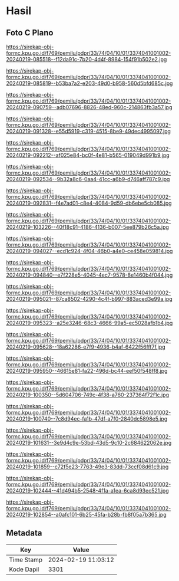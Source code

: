 # Hasil

## Foto C Plano

https://sirekap-obj-formc.kpu.go.id/f769/pemilu/pdpr/33/74/04/10/01/3374041001002-20240219-085518--f12da91c-7b20-4d4f-8984-154f91b502e2.jpg

https://sirekap-obj-formc.kpu.go.id/f769/pemilu/pdpr/33/74/04/10/01/3374041001002-20240219-085819--b53ba7a2-e203-49d0-b958-560d5bfd685c.jpg

https://sirekap-obj-formc.kpu.go.id/f769/pemilu/pdpr/33/74/04/10/01/3374041001002-20240219-090759--adb07696-8826-48ed-960c-214863fb3a57.jpg

https://sirekap-obj-formc.kpu.go.id/f769/pemilu/pdpr/33/74/04/10/01/3374041001002-20240219-091328--e55d5919-c319-4515-8be9-49dec4995097.jpg

https://sirekap-obj-formc.kpu.go.id/f769/pemilu/pdpr/33/74/04/10/01/3374041001002-20240219-092212--af025e84-bc0f-4e81-b565-019049d991b9.jpg

https://sirekap-obj-formc.kpu.go.id/f769/pemilu/pdpr/33/74/04/10/01/3374041001002-20240219-092534--9b32a8c6-0aa4-41cc-a6b9-d746aff787c9.jpg

https://sirekap-obj-formc.kpu.go.id/f769/pemilu/pdpr/33/74/04/10/01/3374041001002-20240219-092831--f4e7ad01-c8e4-4084-9d59-db6ebe5cb085.jpg

https://sirekap-obj-formc.kpu.go.id/f769/pemilu/pdpr/33/74/04/10/01/3374041001002-20240219-103226--40f18c91-4186-4136-b007-5ee879b26c5a.jpg

https://sirekap-obj-formc.kpu.go.id/f769/pemilu/pdpr/33/74/04/10/01/3374041001002-20240219-094027--ecd1c924-4f04-46b0-a4e0-ce458e059814.jpg

https://sirekap-obj-formc.kpu.go.id/f769/pemilu/pdpr/33/74/04/10/01/3374041001002-20240219-094840--e7f228e5-4045-4ec7-9578-8e1460b4f044.jpg

https://sirekap-obj-formc.kpu.go.id/f769/pemilu/pdpr/33/74/04/10/01/3374041001002-20240219-095021--87ca8502-4290-4c4f-b997-883aced3e99a.jpg

https://sirekap-obj-formc.kpu.go.id/f769/pemilu/pdpr/33/74/04/10/01/3374041001002-20240219-095323--a25e3246-68c3-4666-99a5-ec5028afb1b4.jpg

https://sirekap-obj-formc.kpu.go.id/f769/pemilu/pdpr/33/74/04/10/01/3374041001002-20240219-095628--18a62286-e7f9-4936-b4af-6422f56fff7f.jpg

https://sirekap-obj-formc.kpu.go.id/f769/pemilu/pdpr/33/74/04/10/01/3374041001002-20240219-095950--46615e81-fa22-496d-bc44-eef50f548ff8.jpg

https://sirekap-obj-formc.kpu.go.id/f769/pemilu/pdpr/33/74/04/10/01/3374041001002-20240219-100350--5d604706-749c-4f38-a760-237364f72f1c.jpg

https://sirekap-obj-formc.kpu.go.id/f769/pemilu/pdpr/33/74/04/10/01/3374041001002-20240219-100740--7c8d94ec-fa1b-47df-a7f0-2840dc5898e5.jpg

https://sirekap-obj-formc.kpu.go.id/f769/pemilu/pdpr/33/74/04/10/01/3374041001002-20240219-101631--3e9d4c9e-53bd-43d5-9c10-2c684622062e.jpg

https://sirekap-obj-formc.kpu.go.id/f769/pemilu/pdpr/33/74/04/10/01/3374041001002-20240219-101859--c72f5e23-7763-49e3-83dd-73ccf08d61c9.jpg

https://sirekap-obj-formc.kpu.go.id/f769/pemilu/pdpr/33/74/04/10/01/3374041001002-20240219-102444--41d494b5-2548-4f1a-a1ea-6ca8d93ec521.jpg

https://sirekap-obj-formc.kpu.go.id/f769/pemilu/pdpr/33/74/04/10/01/3374041001002-20240219-102854--a0afc101-6b25-45fa-b28b-fb8f05a7b365.jpg


## Metadata

| Key        | Value               |
| ---------- | ------------------- |
| Time Stamp | 2024-02-19 11:03:12 |
| Kode Dapil | 3301                |



